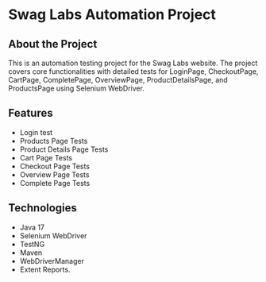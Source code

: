 # Swag Labs Automation Project

## About the Project
This is an automation testing project for the Swag Labs website. The project covers core functionalities with detailed tests for LoginPage, CheckoutPage, CartPage, CompletePage, OverviewPage, ProductDetailsPage, and ProductsPage using Selenium WebDriver.

## Features
- Login test
- Products Page Tests
- Product Details Page Tests
- Cart Page Tests
- Checkout Page Tests
- Overview Page Tests
- Complete Page Tests

## Technologies
- Java 17
- Selenium WebDriver
- TestNG
- Maven 
- WebDriverManager
- Extent Reports.
